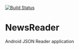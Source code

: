 [![Build Status](https://travis-ci.org/balintbabics/NewsReader.svg?branch=master)](https://travis-ci.org/balintbabics/NewsReader)

# NewsReader
Android JSON Reader application

